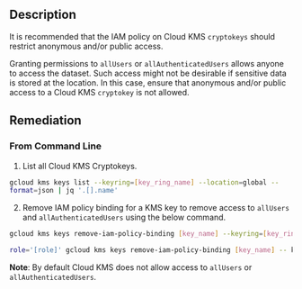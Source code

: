 ## Description

It is recommended that the IAM policy on Cloud KMS `cryptokeys` should restrict anonymous and/or public access.

Granting permissions to `allUsers` or `allAuthenticatedUsers` allows anyone to access the dataset. Such access might not be desirable if sensitive data is stored at the location. In this case, ensure that anonymous and/or public access to a Cloud KMS `cryptokey` is not allowed.

## Remediation

### From Command Line

1. List all Cloud KMS Cryptokeys.
  ```bash
  gcloud kms keys list --keyring=[key_ring_name] --location=global --
  format=json | jq '.[].name'
  ```
2. Remove IAM policy binding for a KMS key to remove access to `allUsers` and `allAuthenticatedUsers` using the below command.
  ```bash
  gcloud kms keys remove-iam-policy-binding [key_name] --keyring=[key_ring_name] --location=global --member='allAuthenticatedUsers' --

  role='[role]' gcloud kms keys remove-iam-policy-binding [key_name] -- keyring=[key_ring_name] --location=global --member='allUsers' --role='[role]'
  ```

**Note**: By default Cloud KMS does not allow access to `allUsers` or `allAuthenticatedUsers`.
